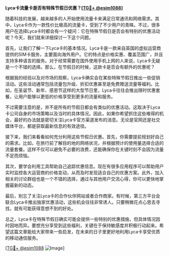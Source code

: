**Lyca卡流量卡是否有特殊节假日优惠？[[TG💪+ @esim1088](https://t.me/s/esim1088)]**

随着科技的发展，越来越多的人开始使用流量卡来满足日常通讯和网络需求。其中，Lyca卡作为一款性价比极高的流量卡，受到了不少用户的青睐。不过，很多用户在选择Lyca卡时都会有一个疑问：它在特殊节假日是否会有特别的优惠活动呢？今天，我们就来详细探讨一下这个问题。

首先，让我们了解一下Lyca卡的基本情况。Lyca卡是一款来自英国的虚拟运营商提供的SIM卡服务，主要面向海外用户。它的特点是价格实惠、覆盖范围广，并且支持多种语言的服务。对于经常需要在国外使用手机上网的人来说，Lyca卡无疑是一个不错的选择。那么，在节假日的时候，这款卡是否会有额外的优惠呢？

根据我的经验以及对市场的观察，Lyca卡确实会在某些特殊节假日推出一些促销活动。这些活动通常包括流量包升级、折扣优惠甚至是免费赠送流量等福利。比如，在圣诞节、新年、感恩节这样的大型节日里，Lyca卡往往会推出限时优惠套餐，让用户能够以更低的价格享受到更多的流量和服务。

不过需要注意的是，并不是所有的节假日都会有类似的优惠活动。这取决于Lyca卡公司自身的市场策略以及当时的具体情况。因此，如果你希望抓住这些难得的机会，最好的办法就是密切关注Lyca卡官方渠道发布的消息。无论是官网还是社交媒体平台，都是获取最新信息的有效途径。

接下来，我们来看看如何充分利用这些节假日优惠。首先，你需要提前规划好自己的需求。比如，在旅行前了解目的地的网络状况，并根据预计的使用量选择合适的流量套餐。这样不仅可以避免不必要的浪费，还能确保你在关键时刻不会因为流量不足而烦恼。

其次，要学会利用工具帮助自己追踪优惠信息。现在有很多应用程序可以帮助用户实时监控各大运营商的价格变动，从而及时发现适合自己的优惠方案。此外，加入相关的讨论群组也是一个不错的选择，通过与其他用户交流心得，你可以更快地掌握最新的动态。

最后，别忘了关注Lyca卡的合作伙伴网站或者合作商家。有时候，第三方平台会联合Lyca卡推出独家优惠活动，这些机会往往非常诱人。只要稍微花点心思去寻找，就有可能获得意想不到的好处。

总之，Lyca卡在特殊节假日确实可能会提供一些特别的优惠措施，但具体情况因时因地而异。要想充分享受到这些福利，关键在于保持敏感度并积极行动起来。希望这篇文章能给大家带来一些启发，在未来的日子里更好地利用Lyca卡享受优质的移动通信服务。

[[TG💪+ @esim1088](https://t.me/s/esim1088) ![Image](https://i.postimg.cc/4NQfJmqS/Snipaste-2025-05-13-00-14-12.png)]